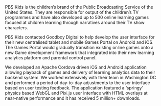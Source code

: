 PBS Kids is the children’s brand of the Public Broadcasting Service of the United States.  They are responsible for output of the children’s TV programmes and have also developed up to 500 online learning games focused at children learning through narratives around their TV show characters.  

PBS Kids contacted Goodboy Digital to help develop the user interface for their new centralised  tablet and mobile Games Portal on Android and iOS.  The Games Portal would gradually transition existing online games onto a new Game development framework that integrated into their new learning analytics platform and parental control panel.

We developed an Apache Cordova driven iOS and Android application allowing playback of games and delivery of learning analytics data to their backend system.  We worked extensively with their team in Washington DC and performed a period of day-to-day adjustments to the user interface based on user testing feedback.   The application featured a ‘springy’ physics based WebGL and Pixi.js user interface with HTML overlays at near-native performance and it has received 5 million+ downloads.
